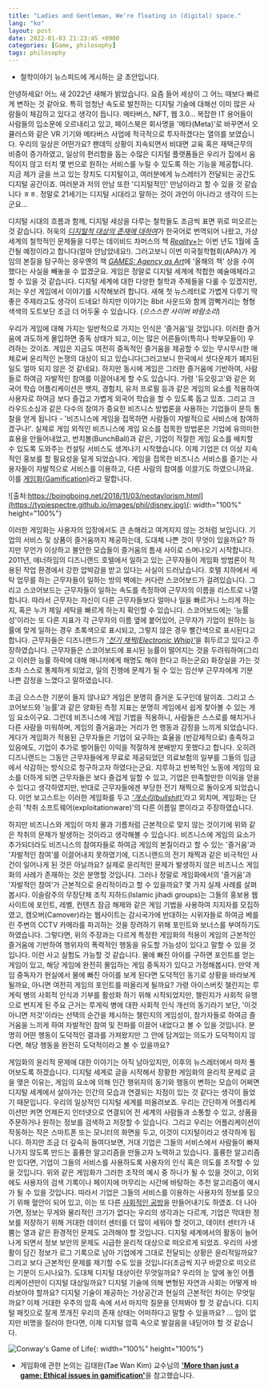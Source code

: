 ```yaml
---
title: "Ladies and Gentleman, We're floating in (digital) space."
lang: "ko"
layout: post
date: 2022-01-03 21:23:45 +0900
categories: [Game, philosophy]
tags: philosophy
---
```


- 철학이야기 뉴스피드에 게시하는 글 초안입니다.

안녕하세요! 어느 새 2022년 새해가 밝았습니다. 요즘 들어 세상이 그 어느 때보다 빠르게 변하는 것 같아요. 특히 엄청난 속도로 발전하는 디지털 기술에 대해선 이미 많은 사람들이 체감하고 있다고 생각이 듭니다. 메타버스, NFT, 웹 3.0... 복잡한 IT 용어들이 사람들의 입소문에 오르내리고 있고, 페이스북은 회사명을 '메타(Meta)'로 바꾸면서 오큘러스와 같은 VR 기기와 메타버스 사업에 적극적으로 투자하겠다는 열의를 보였습니다. 우리의 일상은 어떤가요? 팬데믹 상황이 지속되면서 비대면 교육 혹은 재택근무의 비중이 증가하였고, 일상의 편리함을 돕는 수많은 디지털 플랫폼들은 우리가 집에서 움직이지 않고 터치 몇 번으로 원하는 서비스를 누릴 수 있도록 하는 기능을 제공합니다. 지금 제가 글을 쓰고 있는 장치도 디지털이고, 여러분에게 뉴스레터가 전달되는 공간도 디지털 공간이죠. 여러분과 저의 만남 또한 '디지털적인' 만남이라고 할 수 있을 것 같습니다 ㅎㅎ. 정말로 21세기는 디지털 시대라고 말하는 것이 과언이 아니라고 생각이 드는군요...

디지털 시대의 흐름과 함께, 디지털 세상을 다루는 철학들도 조금씩 표면 위로 떠오르는 것 같습니다. 허욱의 [_디지털적 대상의 존재에 대하여_](https://www.kyobobook.co.kr/product/detailViewKor.laf?mallGb=KOR&ejkGb=KOR&barcode=9788955594317)가 한국어로 번역되어 나왔고, 가상 세계의 철학적인 문제들을 다루는 데이비드 차머스의 책 [_Reality+_](https://www.amazon.com/Reality-Virtual-Worlds-Problems-Philosophy/dp/0393635805)는 이번 년도 1월에 출간될 예정이라고 합니다(얼마 안남았네요!). 그러고보니 이번 미국철학협회(APA)가 게임의 본질을 탐구하는 응우옌의 책 [_GAMES: Agency as Art_](https://www.amazon.com/Games-Agency-As-Art-Thinking/dp/0190052082/ref=sr_1_1?keywords=nguyen+agency+as+art&qid=1580946095&sr=8-1)에 '올해의 책' 상을 수여했다는 사실을 빼놓을 수 없겠군요. 게임은 정말로 디지털 세계에 적합한 예술매체라고 할 수 있을 것 같습니다. 디지털 세계에 대한 다양한 철학과 주제들을 다룰 수 있겠지만, 저는 우선 게임에서 이야기를 시작해보려 합니다. 새해 첫 뉴스레터로 가볍게 다루기 딱 좋은 주제라고도 생각이 드네요! 하지만 이야기는 8bit 사운드와 함께 깜빡거리는 형형색색의 도트보단 조금 더 어두울 수 있습니다. (_으스스한 사이버 바람소리_)

우리가 게임에 대해 가지는 일반적으로 가지는 인식은 '즐거움'일 것입니다. 이러한 즐거움에 과도하게 몰입하면 중독 상태가 되고, 이는 많은 어른들이(특히나 학부모들이) 우려하는 것이죠. 게임은 지금도 여전히 중독적인 즐거움을 제공할 수 있는 무시무시한 매체로써 윤리적인 논쟁의 대상이 되고 있습니다(그러고보니 한국에서 셧다운제가 폐지된 일도 얼마 되지 않은 것 같네요). 하지만 동시에 게임은 그러한 즐거움에 기반하여, 사람들로 하여금 자발적인 참여를 이끌어내게 할 수도 있습니다. 가령 '듀오링고'와 같은 외국어 학습 어플리케이션은 뱃지, 경험치, 유저 프로필 등과 같은 게임의 요소를 적용하여 사용자로 하여금 보다 즐겁고 가볍게 외국어 학습을 할 수 있도록 돕고 있죠. 그리고 크라우드소싱과 같은 다수의 참여가 중요한 비즈니스 방법론을 사용하는 기업들이 문득 통찰을 얻게 됩니다 - '비즈니스에 게임을 접목하면 사람들이 자발적으로 서비스에 참여하겠구나!'. 실제로 게임 외적인 비즈니스에 게임 요소를 접목한 방법론은 기업에 유의미한 효용을 만들어내었고, 번치볼(BunchBall)과 같은, 기업이 적절한 게임 요소를 배치할 수 있도록 도와주는 컨설팅 서비스도 생겨나기 시작했습니다. 이제 기업은 더 이상 지속적인 홍보를 할 필요성을 덜게 되었습니다. 게임을 접목한 비즈니스 서비스를 즐기는 사용자들이 자발적으로 서비스를 이용하고, 다른 사람의 참여를 이끌기도 하였으니까요. 이를 <u>게임화(Gamification)</u>라고 말합니다.

![출처:https://boingboing.net/2018/11/03/neotaylorism.html](https://typiespectre.github.io/images/phil/disney.jpg){: width="100%" height="100%"}
<br />

이러한 게임화는 사용자의 입장에서도 큰 손해라고 여겨지지 않는 것처럼 보입니다. 기업의 서비스 및 상품이 즐거움까지 제공하는데, 도대체 나쁜 것이 무엇이 있을까요? 하지만 무언가 이상하고 불안한 모습들이 즐거움의 틈새 사이로 스며나오기 시작합니다. 2011년, 애너하임의 디즈니랜드 호텔에서 일하고 있는 근무자들이 게임화 방법론이 적용된 작업 환경에서 강한 압박감을 받고 있다는 사실이 드러났습니다. 호텔 지하에서 세탁 업무를 하는 근무자들이 일하는 방의 벽에는 커다란 스코어보드가 걸려있습니다. 그리고 스코어보드는 근무자들이 일하는 속도를 측정하여 근무자의 이름을 리스트로 나열합니다. 따라서 근무자는 자신이 다른 근무자들보다 얼마나 일을 빠르거나 느리게 하는지, 혹은 누가 제일 세탁을 빠르게 하는지 확인할 수 있습니다. 스코어보드에는 '능률성'이라는 또 다른 지표가 각 근무자의 이름 옆에 붙어있어, 근무자가 기업이 원하는 능률에 맞게 일하는 경우 초록색으로 표시되고, 그렇지 않은 경우 빨간색으로 표시된다고 합니다. 근무자들은 디즈니랜드가 [_'전기 채찍(Electronic Whip)'_](https://www.forbes.com/sites/frederickallen/2011/10/21/disneyland-uses-electronic-whip-on-employees/?sh=750d04e351b3)을 휘두르고 있다고 주장하였습니다. 근무자들은 스코어보드에 표시된 능률이 떨어지는 것을 두려워하여(그리고 이러한 능률 하락에 대해 매니저에게 해명도 해야 한다고 하는군요) 화장실을 가는 것조차 스스로 통제하게 되었고, 일의 진행에 문제가 될 수 있는 임산부 근무자에게 기분 나쁜 감정을 느꼈다고 말하였습니다.

조금 으스스한 기분이 들지 않나요? 게임은 분명히 즐거운 도구인데 말이죠. 그리고 스코어보드와 '능률'과 같은 양화된 측정 지표는 분명히 게임에서 쉽게 찾아볼 수 있는 게임 요소이구요. 그런데 비즈니스에 게임 기법을 적용하니, 사람들은 스스로를 해치거나 다른 사람을 미워하며, 게임의 즐거움과는 거리가 먼 행동과 감정을 느끼게 되었습니다. 게다가 게임화가 적용된 근무자들은 기업이 요구하는 효율을 (반강제적으로) 충족하고 있음에도, 기업이 추가로 벌어들인 이익을 적절하게 분배받지 못했다고 합니다. 오히려 디즈니랜드는 그동안 근무자들에게 무료로 제공되었던 의료보험의 일부를 그들의 임금에서 삭감하는 방식으로 청구하고자 하였다는군요. 지루하고 반복적인 노동에 게임의 요소를 더하게 되면 근무자들은 보다 즐겁게 일할 수 있고, 기업은 만족할만한 이익을 얻을 수 있다고 생각하였지만, 반대로 근무자들에겐 부당한 전기 채찍으로 돌아오게 되었습니다. 이언 보고스트는 이러한 게임화를 두고 [_'개소리(bullshit)'_](http://bogost.com/writing/blog/gamification_is_bullshit/)라고 외치며, 게임화는 단순히 '착취 소프트웨어(exploitationware)'의 다른 이름일 뿐이라고 주장하였습니다.

하지만 비즈니스와 게임이 마치 물과 기름처럼 근본적으로 맞지 않는 것이기에 위와 같은 착취의 문제가 발생하는 것이라고 생각해볼 수 있습니다. 비즈니스에 게임의 요소가 추가되더라도 비즈니스의 참여자들로 하여금 게임의 본질이라고 할 수 있는 '즐거움'과 '자발적인 참여'를 이끌어내지 못하였기에, 디즈니랜드의 전기 채찍과 같은 비극적인 사건이 일어나게 된 것은 아닐까요? 실제로 윤리적인 문제가 발생하지 않은 비즈니스 게임화의 사례가 존재하는 것은 분명할 것입니다. 그러나 정말로 게임화에서의 '즐거움'과 '자발적인 참여'가 근본적으로 윤리적이라고 할 수 있을까요? 몇 가지 실제 사례를 살펴봅시다. 이슬람주의 무장단체 조직 지하드(Islamic jihadi groups)는 그들의 홍보용 웹사이트에 포인트, 레벨, 컨텐츠 잠금 해제와 같은 게임 기법을 사용하여 지지자를 모집하였고, 캠오버(Camover)라는 웹사이트는 감시국가에 반대하는 시위자들로 하여금 베를린 주변의 CCTV 카메라를 파괴하는 것을 장려하기 위해 포인트와 보너스를 부여하기도 하였습니다. 그렇다면, 위의 주장과는 다르게 특정한 게임화의 적용이 게임의 근본적인 즐거움에 기반하여 행위자의 폭력적인 행동을 유도할 가능성이 있다고 말할 수 있을 것입니다. 이런 사고 실험도 가능할 것 같습니다. 물에 빠진 아이를 구하면 포인트를 얻는 게임이 있고, 해당 게임에 완전히 몰입하는 게임 중독자가 있다고 가정해봅시다. 만약 게임 중독자가 현실에서 물에 빠진 아이를 보게 된다면 도덕적인 동기로 상황을 바라보게 될까요, 아니면 여전히 게임의 포인트를 떠올리게 될까요? 가령 아이스버킷 챌린지는 루게릭 병의 사회적 인식과 기부를 활성화 하기 위해 시작되었지만, 챌린지가 사회적 유행으로 번지게 된 주요 근거는 루게릭 병에 대한 사회적 인식 개선의 동기라기 보단, '이것 아니면 저것'이라는 선택의 순간을 제시하는 챌린지의 게임성이, 참가자들로 하여금 즐거움을 느끼게 하여 자발적인 참여 및 전파를 이끌어 내었다고 볼 수 있을 것입니다. 분명히 어떤 행동이 도덕적인 결과를 가져왔지만 그 안에 담겨있는 의도가 도덕적이지 않다면, 해당 행동을 완전히 도덕적이라고 볼 수 있을까요?

게임화의 윤리적 문제에 대한 이야기는 아직 남아있지만, 이후의 뉴스레터에서 마저 풀어보도록 하겠습니다. 디지털 세계로 글을 시작해서 장황한 게임화의 윤리적 문제로 글을 맺은 이유는, 게임의 요소에 의해 인간 행위자의 동기와 행동이 변하는 모습이 어쩌면 디지털 세계에서 살아가는 인간의 모습과 연결되는 지점이 있는 것 같다는 생각이 들었기 때문입니다. 우리의 일상적인 디지털 세계를 떠올려보죠. 우리는 간단하게 어플리케이션만 켜면 언제든지 인터넷으로 연결되어 전 세계의 사람들과 소통할 수 있고, 상품을 주문하거나 원하는 정보를 검색하고 저장할 수 있습니다. 그리고 우리는 어플리케이션이 작동하는 작은 스마트폰 또는 모니터의 화면을 두고, 이것이 디지털이라고 생각하게 됩니다. 하지만 조금 더 깊숙히 들여다보면, 거대 기업은 그들의 서비스에서 사람들이 빠져나가지 않도록 만드는 훌륭한 알고리즘을 만들고자 노력하고 있습니다. 훌륭한 알고리즘만 있다면, 기업이 그들의 서비스를 사용하도록 사용자의 인식 혹은 의도를 조작할 수 있을 것입니다. 위와 같은 게임화가 그러한 조작의 예시 중 하나가 될 수 있을 것이고, 이외에도 사용자의 검색 기록이나 페이지에 머무리는 시간에 바탕하는 추천 알고리즘이 예시가 될 수 있을 것입니다. 따라서 기업은 그들의 서비스를 이용하는 사용자의 정보를 모으기 위해 혈안이 되어 있고, 이는 또 다른 [사회적인 공방](https://www.hani.co.kr/arti/economy/it/1013823.html)을 만들어내기도 하였죠. 더 나아가면, 정보는 무게와 물리적인 크기가 없다는 우리의 생각과는 다르게, 기업은 막대한 정보를 저장하기 위해 거대한 데이터 센터를 더 많이 세워야 할 것이고, 데이터 센터가 내뿜는 열과 같은 환경적인 문제도 고려해야 할 것입니다. 디지털 세계에서의 활동이 늘어나게 되면서 정보 보안의 문제도 시급한 윤리적 대상으로 떠오르게 되었죠. 우리의 사생활이 담긴 정보가 로그 기록으로 남아 기업에게 그대로 전달되는 상황은 윤리적일까요? 그리고 보다 근본적인 문제를 제기할 수도 있을 것입니다(조금씩 지구 바깥으로 떠오르는 기분이 드시나요?). 도대체 디지털 대상이란 무엇일까요? 우리의 눈 앞에 놓인 어플리케이션만이 디지털 대상일까요? 디지털 기술에 의해 변형된 자연과 사회는 어떻게 바라보아야 할까요? 디지털 기술이 제공하는 가상공간과 현실의 근본적인 차이는 무엇일까요? 이제 거대한 우주의 암흑 속에 서서 마지막 질문을 던져봐야 할 것 같습니다. 디지털 패킷으로 잘게 쪼개진 우리의 존재 상태는 어떠하다고 말할 수 있을까요? ... 입이 없지만 비명을 질러야 한다면, 이제 디지털 암흑 속으로 발걸음을 내딛어야 할 것 같습니다.

![Conway's Game of Life](https://typiespectre.github.io/images/phil/game.jpg){: width="100%" height="100%"}
<br />

* 게임화에 관한 논의는 김태완(Tae Wan Kim) 교수님의 [**'More than just a game: Ethical issues in gamification'**](https://scholar.google.com/citations?view_op=view_citation&hl=en&user=ZRawhUgAAAAJ&alert_preview_top_rm=2&citation_for_view=ZRawhUgAAAAJ:8AbLer7MMksC)을 참고했습니다.
